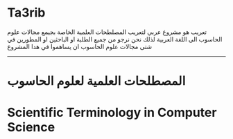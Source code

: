 # Ta3rib
تعريب هو مشروع عربي لتعريب المصلطحات العلمية الخاصة بجيمع مجالات علوم الحاسوب الى اللغة العربية 
لذلك نحن نرجو من جميع الطلبة او الباحثين او المطورين في شتى مجالات علوم الحاسوب ان يساهموا في هدا المشروع

--------------------------------------------------------------
#  المصطلحات العلمية لعلوم الحاسوب
# Scientific Terminology in Computer Science


